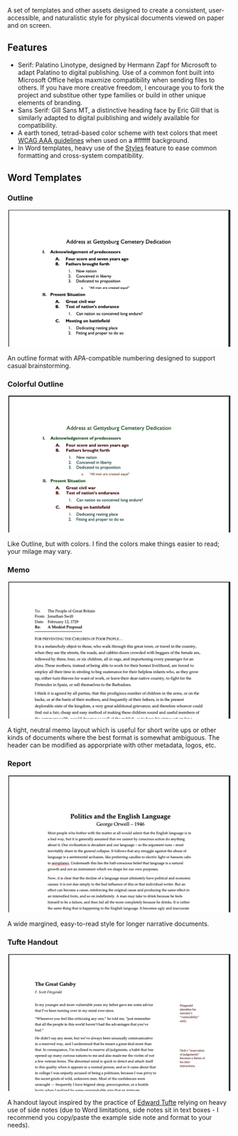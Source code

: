 A set of templates and other assets designed to create a consistent, user-accessible, and naturalistic style for physical documents viewed on paper and on screen.

## Features
- Serif: Palatino Linotype, designed by Hermann Zapf for Microsoft to adapt Palatino to digital publishing. Use of a common font built into Microsoft Office helps maxmize compatibility when sending files to others. If you have more creative freedom, I encourage you to fork the project and substitue other type families or build in other unique elements of branding.
- Sans Serif: Gill Sans MT, a distinctive heading face by Eric Gill that is similarly adapted to digital puiblishing and widely available for compatibility.
- A earth toned, tetrad-based color scheme with text colors that meet [WCAG AAA guidelines](http://colorsafe.co/) when used on a #ffffff background.
- In Word templates, heavy use of the [Styles](https://support.office.com/en-us/article/Customize-or-create-new-styles-d38d6e47-f6fc-48eb-a607-1eb120dec563) feature to ease common formatting and cross-system compatibility.

## Word Templates

### Outline

<p align="center">
  <img src="examples/outline.png" alt="Outline" width="500">
</p>

An outline format with APA-compatible numbering designed to support casual brainstorming.

### Colorful Outline

<p align="center">
  <img src="examples/colorfuloutline.png" alt="Colorful Outline" width="500">
  </p>
  
Like Outline, but with colors. I find the colors make things easier to read; your milage may vary.

### Memo

<p align="center">
  <img src="examples/memo.png" alt="Memo" width="500">
</p>

A tight, neutral memo layout which is useful for short write ups or other kinds of documents where the best format is somewhat ambiguous. The header can be modified as apporpriate with other metadata, logos, etc.

### Report

<p align="center">
  <img src="examples/report.png" alt="Report" width="500">
</p>

A wide margined, easy-to-read style for longer narrative documents.

### Tufte Handout

<p align="center">
  <img src="examples/tuftehandout.png" alt="Tufte Handout" width="500">
</p>

A handout layout inspired by the practice of [Edward Tufte](https://www.edwardtufte.com) relying on heavy use of side notes (due to Word limitations, side notes sit in text boxes - I recommend you copy/paste the example side note and format to your needs).




